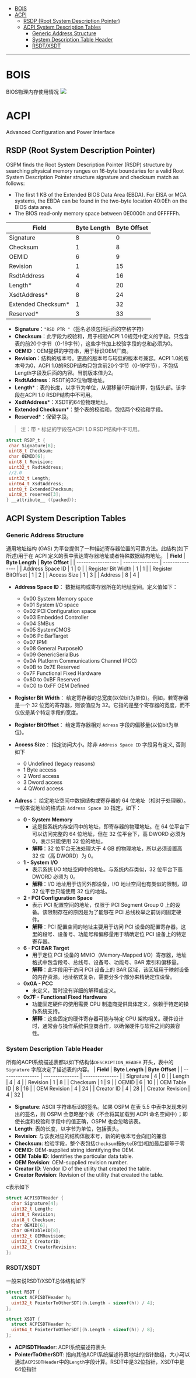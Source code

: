 
- [BOIS](#bois)
- [ACPI](#acpi)
  - [RSDP (Root System Description Pointer)](#rsdp-root-system-description-pointer)
  - [ACPI System Description Tables](#acpi-system-description-tables)
    - [Generic Address Structure](#generic-address-structure)
    - [System Description Table Header](#system-description-table-header)
    - [RSDT/XSDT](#rsdtxsdt)
-----
# BOIS
BIOS物理内存使用情况
![](./src/BOIS.png)


# ACPI
Advanced Configuration and Power Interface
## RSDP (Root System Description Pointer)
OSPM finds the Root System Description Pointer (RSDP) structure by searching physical memory ranges on 16-byte
boundaries for a valid Root System Description Pointer structure signature and checksum match as follows:
- The first 1 KB of the Extended BIOS Data Area (EBDA). For EISA or MCA systems, the EBDA can be found
in the two-byte location 40:0Eh on the BIOS data area.
- The BIOS read-only memory space between 0E0000h and 0FFFFFh.

| **Field**          | **Byte Length** | **Byte Offset** |
| ------------------ | --------------- | --------------- |
| Signature          | 8               | 0               |
| Checksum           | 1               | 8               |
| OEMID              | 6               | 9               |
| Revision           | 1               | 15              |
| RsdtAddress        | 4               | 16              |
| Length*            | 4               | 20              |
| XsdtAddress*       | 8               | 24              |
| Extended Checksum* | 1               | 32              |
| Reserved*          | 3               | 33              |

- **Signature**：`"RSD PTR "`（签名必须包括后面的空格字符）
- **Checksum**：此字段为校验和，用于校验ACPI 1.0规范中定义的字段。只包含表的前20个字节（0-19字节），这些字节加上校验字段的总和必须为0。
- **OEMID**：OEM提供的字符串，用于标识OEM厂商。
- **Revision**：结构的版本号。更高的版本号与较低的版本号兼容。ACPI 1.0的版本号为0，ACPI 1.0的RSDP结构只包含前20个字节（0-19字节），不包括Length字段及后面的内容。当前版本值为2。
- **RsdtAddress**：RSDT的32位物理地址。
- **Length***：表的长度，以字节为单位，从偏移量0开始计算，包括头部。该字段在ACPI 1.0 RSDP结构中不可用。
- **XsdtAddress***：XSDT的64位物理地址。
- **Extended Checksum***：整个表的校验和，包括两个校验和字段。
- **Reserved***：保留字段。

> 注：带 `*` 标记的字段在ACPI 1.0 RSDP结构中不可用。
```c
struct RSDP_t {
 char Signature[8];
 uint8_t Checksum;
 char OEMID[6];
 uint8_t Revision;
 uint32_t RsdtAddress;
 //2.0
 uint32_t Length;
 uint64_t XsdtAddress;
 uint8_t ExtendedChecksum;
 uint8_t reserved[3];
} __attribute__ ((packed));
```


## ACPI System Description Tables

### Generic Address Structure
通用地址结构 (GAS) 为平台提供了一种描述寄存器位置的可靠方法。此结构(如下所述)用于在 ACPI 定义的表中表达寄存器地址或者特殊数据结构地址。
| **Field**          | **Byte Length** | **Byte Offset** |
| ------------------ | --------------- | --------------- |
| Address Space ID   | 1               | 0               |
| Register Bit Width | 1               | 1               |
| Register BitOffset | 1               | 2               |
| Access Size        | 1               | 3               |
| Address            | 8               | 4               |
- **Address Space ID**： 数据结构或寄存器所在的地址空间。定义值如下：
  - 0x00 System Memory space
  - 0x01 System I/O space
  - 0x02 PCI Configuration space
  - 0x03 Embedded Controller
  - 0x04 SMBus
  - 0x05 SystemCMOS
  - 0x06 PciBarTarget
  - 0x07 IPMI
  - 0x08 General PurposeIO
  - 0x09 GenericSerialBus
  - 0x0A Platform Communications Channel (PCC)
  - 0x0B to 0x7E Reserved
  - 0x7F Functional Fixed Hardware
  - 0x80 to 0xBF Reserved
  - 0xC0 to 0xFF OEM Defined
- **Register Bit Width**： 给定寄存器的总宽度(以位bit为单位)。例如，若寄存器是一个 32 位宽的寄存器，则该值应为 32。它指的是整个寄存器的宽度，而不仅仅是某个特定字段的宽度。
- **Register BitOffset**： 给定寄存器相对 `Adress` 字段的偏移量(以位bit为单位)。
- **Access Size**： 指定访问大小。除非 `Address Space ID` 字段另有定义, 否则如下
  - 0 Undefined (legacy reasons)
  - 1 Byte access
  - 2 Word access
  - 3 Dword access
  - 4 QWord access
- **Adress**： 给定地址空间中数据结构或寄存器的 64 位地址（相对于处理器）。一般来说地址的格式由 `Address Space ID` 指定，如下：

  - **0 - System Memory**
     - 这是指系统内存空间中的地址，即寄存器的物理地址。在 64 位平台下可以访问完整的 64 位地址，但在 32 位平台下，高 DWORD 必须为 0，表示只能使用 32 位的地址。
     - **解释**：32 位平台无法处理大于 4 GB 的物理地址，所以必须设置高 32 位（高 DWORD）为 0。
  - **1 - System I/O**
     - 表示系统 I/O 地址空间中的地址。与系统内存类似，32 位平台下高 DWORD 必须为 0。
     - **解释**：I/O 地址用于访问外部设备，I/O 地址空间也有类似的限制，即 32 位平台只能使用 32 位的地址。
  - **2 - PCI Configuration Space**
     - 表示 PCI 配置空间的地址，仅限于 PCI Segment Group 0 上的设备。该限制存在的原因是为了能够在 PCI 总线枚举之前访问固定硬件。
     - **解释**：PCI 配置空间的地址主要用于访问 PCI 设备的配置寄存器。这里的段号、设备号、功能号和偏移量用于精确定位 PCI 设备上的特定寄存器。
  - **6 - PCI BAR Target**
     - 用于定位 PCI 设备的 MMIO（Memory-Mapped I/O）寄存器，地址格式中包含段号、总线号、设备号、功能号、BAR 索引和偏移量。
     - **解释**：此字段用于访问 PCI 设备上的 BAR 区域，该区域用于映射设备的内存资源。地址格式复杂，需要分多个部分来精确定位设备。
  - **0x0A - PCC**
     - 未定义，暂时没有详细的解释或定义。
  - **0x7F - Functional Fixed Hardware**
     - 功能固定硬件的使用需要 CPU 制造商提供具体定义，依赖于特定的操作系统支持。
     - **解释**：这些固定的硬件寄存器可能与特定 CPU 架构相关。硬件设计时，通常会与操作系统供应商合作，以确保硬件与软件之间的兼容性。
### System Description Table Header

所有的ACPI系统描述表都以如下结构体`DESCRIPTION_HEADER` 开头，表中的 `Signature` 字段决定了描述表的内容。
| **Field**        | **Byte Length** | **Byte Offset** |
| ---------------- | --------------- | --------------- |
| Signature        | 4               | 0               |
| Length           | 4               | 4               |
| Revision         | 1               | 8               |
| Checksum         | 1               | 9               |
| OEMID            | 6               | 10              |
| OEM Table ID     | 8               | 16              |
| OEM Revision     | 4               | 24              |
| Creator ID       | 4               | 28              |
| Creator Revision | 4               | 32              |

- **Signature**: ASCII 字符串标识的签名。如果 OSPM 在表 5.5 中表中发现未列出的签名，则 OSPM 会忽略整个表（不会将其加载到 ACPI 命名空间中）；即使长度和校验和字段中的值正确，OSPM 也会忽略该表。
- **Length**: 表的长度，以字节为单位，包括表头。
- **Revision**: 与该表对应的结构体版本号，新的的版本号会向旧的兼容
- **Checksum**: 检验字段，整个表包括`Checksum`按`Byte`(8位)相加最后都等于零
- **OEMID**: OEM-supplied string identifying the OEM.
- **OEM Table ID**: Identifies the particular data table.
- **OEM Revision**: OEM-supplied revision number.
- **Creator ID**: Vendor ID of the utility that created the table.
- **Creator Revision**: Revision of the utility that created the table.

c表示如下
```c
struct ACPISDTHeader {
  char Signature[4];
  uint32_t Length;
  uint8_t Revision;
  uint8_t Checksum;
  char OEMID[6];
  char OEMTableID[8];
  uint32_t OEMRevision;
  uint32_t CreatorID;
  uint32_t CreatorRevision;
};
```


### RSDT/XSDT 

一般来说RSDT/XSDT总体结构如下
```c
struct RSDT {
  struct ACPISDTHeader h;
  uint32_t PointerToOtherSDT[(h.Length - sizeof(h)) / 4];
};

struct XSDT {
  struct ACPISDTHeader h;
  uint64_t PointerToOtherSDT[(h.Length - sizeof(h)) / 8];
};
```
- **ACPISDTHeader**: ACPI系统描述符表头
- **PointerToOtherSDT**: 指向其他ACPI系统描述符表地址的指针数组，大小可以通过`ACPISDTHeader`中的`Length`字段计算。RSDT中是32位指针，XSDT中是64位指针
